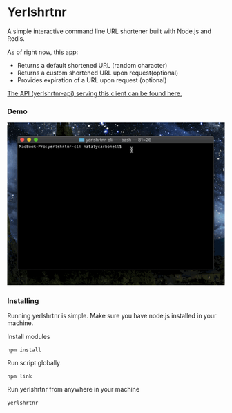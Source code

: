 # Yerlshrtnr

A simple interactive command line URL shortener built with Node.js and Redis.

As of right now, this app:

* Returns a default shortened URL (random character)
* Returns a custom shortened URL upon request(optional)
* Provides expiration of a URL upon request (optional)


[The API (yerlshrtnr-api) serving this client can be found here.](https://github.com/ncarbon/yerlshrtnr)

### Demo
![walkthrough/demo](walkthrough.gif)

### Installing

Running yerlshrtnr is simple. Make sure you have node.js installed in your machine.

Install modules

```
npm install
```

Run script globally

```
npm link
```

Run yerlshrtnr from anywhere in your machine

```
yerlshrtnr
```
